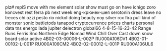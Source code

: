 plz# repiS
move with me element solar
show must go on
have ichigo zoro koncvest
rest ferra pb
next week 
eng-крюнек-шея
serotonin dress
leave no treces
chi ozzi pesto
rio nickol doing beauty
noy silver rox
fira pull
kind of monster
sonic battletods 
tanapod
cryptocurrence prices
charts personal data
tns energo
lada jupiter
delectron
global66
4-8-15-16-23-42
Range Runs
Ferris Sno
Northern Edge
Nomad Wind Chill
Over Cast
down snow board
solar active
4B02-03-00006-L-002P RU000A106DV1
4B02-01-00102-L-001P RU000A106CM2
4B02-02-00012-L-001P RU000A106UL6
